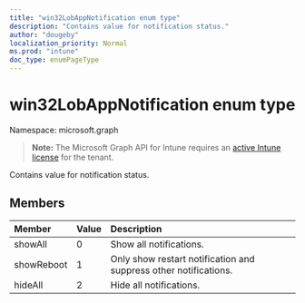 ```yaml
---
title: "win32LobAppNotification enum type"
description: "Contains value for notification status."
author: "dougeby"
localization_priority: Normal
ms.prod: "intune"
doc_type: enumPageType
---
```


# win32LobAppNotification enum type

Namespace: microsoft.graph

> **Note:** The Microsoft Graph API for Intune requires an [active Intune license](https://go.microsoft.com/fwlink/?linkid=839381) for the tenant.

Contains value for notification status.

## Members
|Member|Value|Description|
|:---|:---|:---|
|showAll|0|Show all notifications.|
|showReboot|1|Only show restart notification and suppress other notifications.|
|hideAll|2|Hide all notifications.|




